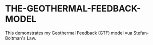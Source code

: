 # THE-GEOTHERMAL-FEEDBACK-MODEL
This demonstrates my Geothermal Feedback (GTF) model vua Stefan-Boltman's Law.
